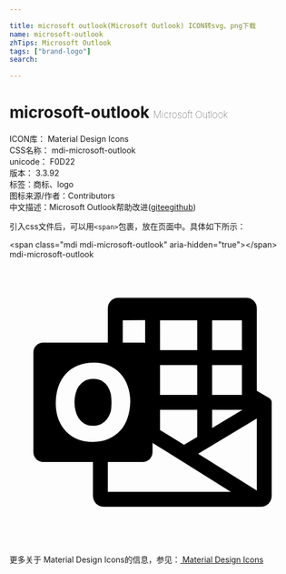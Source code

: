 ```yaml
---

title: microsoft outlook(Microsoft Outlook) ICON转svg、png下载
name: microsoft-outlook
zhTips: Microsoft Outlook
tags: ["brand-logo"]
search: 

---
```


# microsoft-outlook  <small style="font-size: 60%;font-weight: 100">Microsoft Outlook</small>


<div class="detail-page">
<p>
<span>
ICON库：
<span class="badge-secondary badge">Material Design Icons</span> 
</span>
<br/>
<span>
CSS名称：
<span class="badge-secondary badge">mdi-microsoft-outlook</span> 
</span>
<br/>
<span>
unicode：
<span class="badge-secondary badge">F0D22</span> 
<copy-btn content='F0D22' btn-title=""></copy-btn>
<copy-btn :content='String.fromCodePoint(parseInt("F0D22", 16))' btn-title="复制U"></copy-btn>
</span>
<br/>
<span>
版本：
<span class="badge-secondary badge">3.3.92</span> 
</span><br/><span>标签：<span class="badge-light badge"><router-link to="/tags/brand-logo.html">商标、logo</router-link></span></span>
<br/>
<span>图标来源/作者：<span class="badge-light badge">Contributors</span></span> 
<br/>
<span class="zh-detail">中文描述：<span class="badge-primary badge">Microsoft Outlook</span><span class="help-link"><span>帮助改进</span>(<a href="https://gitee.com/liuwave/icon-helper/edit/master/json/material/microsoft-outlook.json" target="_blank" rel="noopener noreferrer">gitee</a><a href="https://github.com/liuwave/icon-helper/edit/master/json/material/microsoft-outlook.json" target="_blank" rel="noopener noreferrer">github</a></span>)</span><br/>
</p>
</div>
<div class="alert alert-dark">
  <i class="mdi mdi-microsoft-outlook mdi-48px"></i>
  <i class="mdi mdi-microsoft-outlook mdi-36px"></i>
  <i class="mdi mdi-microsoft-outlook mdi-24px"></i>
  <i class="mdi mdi-microsoft-outlook mdi-18px"></i>
</div>
<div>
  <p>引入css文件后，可以用<code>&lt;span&gt;</code>包裹，放在页面中。具体如下所示：    
  </p>
  <div class="alert alert-primary" style="font-size: 14px">
    &lt;span class="mdi mdi-microsoft-outlook" aria-hidden="true"&gt;&lt;/span&gt;
    <copy-btn content='<span class="mdi mdi-microsoft-outlook" aria-hidden="true"></span>'></copy-btn>
  </div>
  <div class="alert alert-secondary">
    <i class="mdi mdi-microsoft-outlook"
    style="font-size: 24px"
    aria-hidden="true"></i> mdi-microsoft-outlook
    <copy-btn content="mdi-microsoft-outlook" btn-title="复制图标名称"></copy-btn>
  </div>
</div>
<div id="svg" class="svg-wrap">
<svg xmlns="http://www.w3.org/2000/svg" viewBox="0 0 24 24"><path d="M8.56 12.03Q8.56 12.41 8.5 12.76 8.39 13.1 8.2 13.38 8 13.65 7.71 13.81 7.41 13.97 7 13.97 6.58 13.97 6.29 13.8 6 13.63 5.81 13.35 5.62 13.07 5.54 12.72 5.45 12.37 5.45 12 5.45 11.64 5.54 11.28 5.62 10.93 5.81 10.65 6 10.37 6.31 10.2 6.61 10.03 7.03 10.03 7.46 10.03 7.75 10.2 8.05 10.38 8.23 10.66 8.41 10.95 8.5 11.3 8.56 11.66 8.56 12.03M22 12V19.81Q22 20.2 21.73 20.5 21.45 20.75 21.06 20.75H7.94Q7.55 20.75 7.27 20.5 7 20.2 7 19.81V17H2.83Q2.5 17 2.24 16.76 2 16.5 2 16.17V7.83Q2 7.5 2.24 7.24 2.5 7 2.83 7H8.25V4.13Q8.25 3.76 8.5 3.5 8.76 3.25 9.13 3.25H19.87Q20.24 3.25 20.5 3.5 20.75 3.76 20.75 4.13V11.04L21.79 11.64H21.8Q21.88 11.7 21.94 11.8 22 11.89 22 12M17 5.13V7.63H19.5V5.13M17 8.88V11.38H19.5V8.88M17 12.63V14.15L19.54 12.63M12.63 5.13V7.63H15.75V5.13M12.63 8.88V11.38H15.75V8.88M12.63 12.63V14.32L14.64 15.56L15.75 14.9V12.63M9.5 5.13V7H11.27Q11.33 7 11.38 7.04V5.12M7 15.32Q7.73 15.32 8.32 15.06 8.9 14.8 9.31 14.35 9.71 13.9 9.91 13.28 10.12 12.66 10.13 11.94 10.13 11.25 9.92 10.65 9.72 10.06 9.32 9.62 8.93 9.18 8.37 8.93 7.8 8.68 7.08 8.68 6.31 8.68 5.71 8.93 5.12 9.18 4.71 9.63 4.3 10.09 4.09 10.71 3.88 11.34 3.88 12.08 3.88 12.78 4.09 13.38 4.31 13.97 4.71 14.4 5.11 14.83 5.68 15.08 6.26 15.32 7 15.32M8.25 19.5H18.57L12 15.4V16.17Q12 16.5 11.76 16.76 11.5 17 11.17 17H8.25M20.75 19.39V13.36L15.83 16.31Z" /></svg>
</div>
<detail full-name='mdi-microsoft-outlook'></detail>
    
<div><p>更多关于 Material Design Icons的信息，参见：<a target="_blank" href="https://iconhelper.cn/material.html"> Material Design Icons</a>
</p></div>
